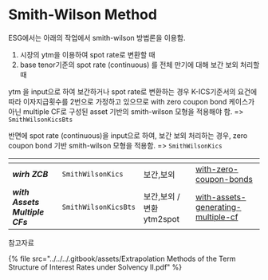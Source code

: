 # Smith-Wilson Method

ESG에서는 아래의 작업에서 smith-wilson 방법론을 이용함.&#x20;

1. 시장의 ytm을  이용하여 spot rate로 변환할 때&#x20;
2. base tenor기준의 spot rate (continuous) 를 전체 만기에 대해 보간 보외 처리할 때&#x20;



ytm 을 input으로 하여 보간하거나 spot rate로 변환하는 경우 K-ICS기준서의 요건에 따라 이자지급횟수를 2번으로 가정하고 있으므로 with zero coupon bond 케이스가 아닌 multiple CF로 구성된 asset 기반의 smith-wilson 모형을 적용해야 함. => `SmithWilsonKicsBts`

반면에 spot rate (continuous)을 input으로 하여, 보간 보외 처리하는 경우, zero coupon bond 기반 smith-wilson 모형을 적용함. =>  `SmithWilsonKics`



<table data-view="cards"><thead><tr><th></th><th></th><th></th><th data-hidden data-card-target data-type="content-ref"></th></tr></thead><tbody><tr><td><em><strong>wirh ZCB</strong></em></td><td><code>SmithWilsonKics</code></td><td>보간,보외 </td><td><a href="with-zero-coupon-bonds/">with-zero-coupon-bonds</a></td></tr><tr><td><em><strong>with Assets Multiple CFs</strong></em></td><td><code>SmithWilsonKicsBts</code></td><td>보간,보외 / 변환ytm2spot</td><td><a href="with-assets-generating-multiple-cf/">with-assets-generating-multiple-cf</a></td></tr></tbody></table>



참고자료&#x20;

{% file src="../../../.gitbook/assets/Extrapolation Methods of the Term Structure of Interest Rates under Solvency II.pdf" %}

